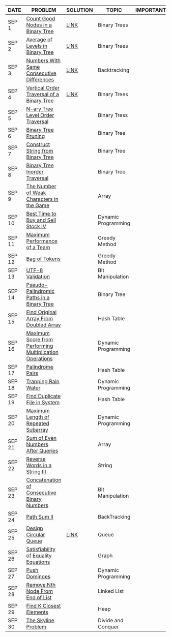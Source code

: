 |DATE|PROBLEM|SOLUTION|TOPIC|IMPORTANT|
|-----|-------|--------|-----|---------|
|SEP 1|[Count Good Nodes in a Binary Tree](https://leetcode.com/problems/count-good-nodes-in-binary-tree/)|[LINK](https://github.com/utkarsh006/LeetCode-Grind/blob/main/SEPT%20CHALLENGES/SEP%201_%20Count%20Good%20Nodes.cpp)|Binary Trees|
|SEP 2|[Average of Levels in Binary Tree](https://leetcode.com/problems/average-of-levels-in-binary-tree/)|[LINK](https://github.com/utkarsh006/LeetCode-Grind/blob/main/SEPT%20CHALLENGES/SEP%202_Average%20of%20Levels%20in%20Binary%20Tree.cpp)|Binary Trees|
|SEP 3|[Numbers With Same Consecutive Differences](https://leetcode.com/problems/count-good-nodes-in-binary-tree/)|[LINK](https://github.com/utkarsh006/LeetCode-Grind/blob/main/SEPT%20CHALLENGES/SEP%203_%20Numbers%20With%20Same%20Consecutive%20Differences.cpp)|Backtracking|
|SEP 4|[Vertical Order Traversal of a Binary Tree](https://leetcode.com/problems/vertical-order-traversal-of-a-binary-tree/)|[LINK](https://github.com/utkarsh006/LeetCode-Grind/blob/main/SEPT%20CHALLENGES/SEP%204_VerticalOrderTraversal.cpp)|Binary Trees|
|SEP 5|[N-ary Tree Level Order Traversal](https://leetcode.com/problems/add-one-row-to-tree/)||Binary Tress|
|SEP 6|[Binary Tree Pruning](https://leetcode.com/problems/binary-tree-pruning/)||Binary Tree|
|SEP 7|[Construct String from Binary Tree](https://leetcode.com/problems/construct-string-from-binary-tree/)||Binary Tree|
|SEP 8|[Binary Tree Inorder Traversal](https://leetcode.com/problems/binary-tree-inorder-traversal/)||Binary Tree|
|SEP 9|[The Number of Weak Characters in the Game](https://leetcode.com/problems/the-number-of-weak-characters-in-the-game/)||Array|
|SEP 10|[Best Time to Buy and Sell Stock IV](https://leetcode.com/problems/best-time-to-buy-and-sell-stock-iv/)||Dynamic Programming|
|SEP 11|[Maximum Performance of a Team](https://leetcode.com/problems/maximum-performance-of-a-team/)||Greedy Method|
|SEP 12|[Bag of Tokens](https://leetcode.com/problems/bag-of-tokens/)||Greedy Method|
|SEP 13|[UTF-8 Validation](https://leetcode.com/problems/utf-8-validation/)||Bit Manipulation|
|SEP 14|[Pseudo-Palindromic Paths in a Binary Tree](https://leetcode.com/problems/pseudo-palindromic-paths-in-a-binary-tree/)||Binary Tree|
|SEP 15|[Find Original Array From Doubled Array](https://leetcode.com/problems/find-original-array-from-doubled-array/)||Hash Table|
|SEP 16|[Maximum Score from Performing Multiplication Operations](https://leetcode.com/problems/maximum-score-from-performing-multiplication-operations/)||Dynamic Programming|
|SEP 17|[Palindrome Pairs](https://leetcode.com/problems/palindrome-pairs/)||Hash Table|
|SEP 18|[Trapping Rain Water](https://leetcode.com/problems/trapping-rain-water/)||Dynamic Programming|
|SEP 19|[Find Duplicate File in System](https://leetcode.com/problems/find-duplicate-file-in-system/)||Hash Table|
|SEP 20|[Maximum Length of Repeated Subarray](https://leetcode.com/problems/maximum-length-of-repeated-subarray/)||Dynamic Programming|
|SEP 21|[Sum of Even Numbers After Queries](https://leetcode.com/problems/sum-of-even-numbers-after-queries/)||Array|
|SEP 22|[Reverse Words in a String III](https://leetcode.com/problems/reverse-words-in-a-string-iii/)||String|
|SEP 23|[Concatenation of Consecutive Binary Numbers](https://leetcode.com/problems/concatenation-of-consecutive-binary-numbers/)||Bit Manipulation|
|SEP 24|[Path Sum II](https://leetcode.com/problems/path-sum-ii/)||BackTracking|
|SEP 25|[Design Circular Queue](https://leetcode.com/problems/design-circular-queue/)|[LINK](https://github.com/utkarsh006/LeetCode-Grind/blob/main/SEPT%20CHALLENGES/Sept%2025_Design%20Circular%20Queue.cpp)|Queue|
|SEP 26|[Satisfiability of Equality Equations](https://leetcode.com/problems/satisfiability-of-equality-equations/)||Graph|
|SEP 27|[Push Dominoes](https://leetcode.com/problems/push-dominoes/)||Dynamic Programming|
|SEP 28|[Remove Nth Node From End of List](https://leetcode.com/problems/remove-nth-node-from-end-of-list/)||Linked List|
|SEP 29|[Find K Closest Elements](https://leetcode.com/problems/find-k-closest-elements/)||Heap|
|SEP 30|[The Skyline Problem](https://leetcode.com/problems/the-skyline-problem/)||Divide and Conquer|

